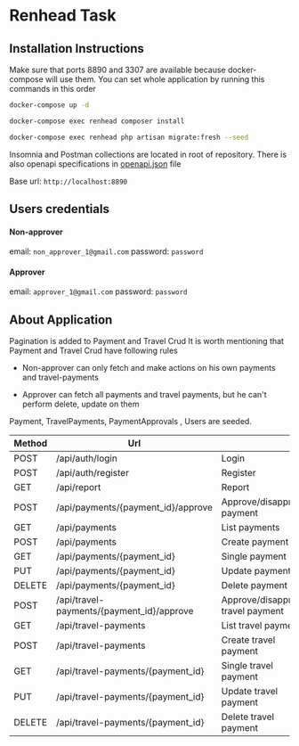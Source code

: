 # Renhead Task

## Installation Instructions

Make sure that ports 8890 and 3307 are available because docker-compose will use them.
You can set whole application by running this commands in this order

```sh
docker-compose up -d

docker-compose exec renhead composer install

docker-compose exec renhead php artisan migrate:fresh --seed
```
Insomnia and Postman collections are located in root of repository.
There is also openapi specifications in [openapi.json](https://github.com/aleksandarustic/renhead/blob/main/openapi.json) file

Base url: ``` http://localhost:8890  ```

## Users credentials

#### Non-approver
email: ```non_approver_1@gmail.com``` password: ```password```
#### Approver
email: ```approver_1@gmail.com``` password: ```password```

## About Application

Pagination is added to Payment and Travel Crud
It is worth mentioning that Payment and Travel Crud have following rules

- Non-approver can only fetch and make actions on his own payments and travel-payments

- Approver can fetch all payments and travel payments, but he can't perform delete, update on them 

Payment, TravelPayments, PaymentApprovals , Users are seeded.


| Method  | Url |  |
| ------------- | ------------- |------------- |
| POST  | /api/auth/login  | Login  |
| POST  | /api/auth/register  | Register  |
| GET  | /api/report  | Report  |
| POST  | /api/payments/{payment_id}/approve  | Approve/disapprove payment  |
| GET  | /api/payments  | List payments  |
| POST  | /api/payments  | Create payment  |
| GET  | /api/payments/{payment_id}  | Single payment  |
| PUT  | /api/payments/{payment_id}  | Update payment  |
| DELETE  | /api/payments/{payment_id}  | Delete payment  |
| POST  | /api/travel-payments/{payment_id}/approve  | Approve/disapprove travel payment  |
| GET  | /api/travel-payments  | List travel payments  |
| POST  | /api/travel-payments  | Create travel payment  |
| GET  | /api/travel-payments/{payment_id}  | Single travel payment  |
| PUT  | /api/travel-payments/{payment_id}  | Update travel payment  |
| DELETE  | /api/travel-payments/{payment_id}  | Delete travel payment  |





